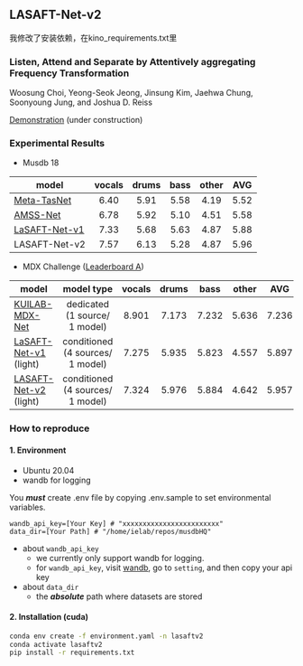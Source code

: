 ## LASAFT-Net-v2

我修改了安装依赖，在kino_requirements.txt里

### Listen, Attend and Separate by Attentively aggregating Frequency Transformation

Woosung Choi, Yeong-Seok Jeong, Jinsung Kim, Jaehwa Chung, Soonyoung Jung, and Joshua D. Reiss

[Demonstration](https://ws-choi.github.io/LASAFT-Net-v2/) (under construction)

### Experimental Results

- Musdb 18

| model                   |     vocals    |     drums     |      bass     |     other     |      AVG      |
|-------------------------|:-------------:|:-------------:|:-------------:|:-------------:|:-------------:|
| [Meta-TasNet](https://github.com/pfnet-research/meta-tasnet)  |      6.40     |      5.91     |      5.58     |      4.19     |      5.52     |
| [AMSS-Net](https://github.com/ws-choi/AMSS-Net) |      6.78     |      5.92     |      5.10     |      4.51     |      5.58     |
| [LaSAFT-Net-v1](https://github.com/ws-choi/Conditioned-Source-Separation-LaSAFT) |     7.33    |      5.68     | 5.63 | 4.87 |      5.88     |
| LASAFT-Net-v2 | 7.57 | 6.13 |      5.28     | 4.87 | 5.96 |

- MDX Challenge ([Leaderboard A](https://www.aicrowd.com/challenges/music-demixing-challenge-ismir-2021/leaderboards?challenge_leaderboard_extra_id=868&challenge_round_id=886))

| model                   | model type |     vocals    |     drums     |      bass     |     other     |      AVG      |
|-------------------------|:-------------:|:-------------:|:-------------:|:-------------:|:-------------:|:-------------:|
| [KUILAB-MDX-Net](https://github.com/kuielab/mdx-net/tree/Leaderboard_A) | dedicated (1 source/ 1 model) | 8.901 | 7.173 | 7.232 | 5.636 | 7.236 |
| [LaSAFT-Net-v1](https://github.com/ws-choi/Conditioned-Source-Separation-LaSAFT) (light) | conditioned (4 sources/ 1 model)  |  7.275		 | 5.935	 | 5.823	 | 4.557	 | 5.897 |
| [LASAFT-Net-v2](https://github.com/ws-choi/LASAFT-Net-v2/tree/mdx-medium-v2-669) (light) | conditioned (4 sources/ 1 model) |  7.324	 | 5.976	 | 5.884 | 4.642 | 5.957 |


### How to reproduce

#### 1. Environment

- Ubuntu 20.04
- wandb for logging

You ***must*** create .env file by copying .env.sample to set environmental variables.

```
wandb_api_key=[Your Key] # "xxxxxxxxxxxxxxxxxxxxxxxx"
data_dir=[Your Path] # "/home/ielab/repos/musdbHQ"
```

- about ```wandb_api_key```
   - we currently only support wandb for logging.
   - for ```wandb_api_key```, visit [wandb](https://wandb.ai/site), go to ```setting```, and then copy your api key
- about ```data_dir```
   - the ***absolute*** path where datasets are stored

#### 2. Installation (cuda)

```bash
conda env create -f environment.yaml -n lasaftv2
conda activate lasaftv2
pip install -r requirements.txt
```
